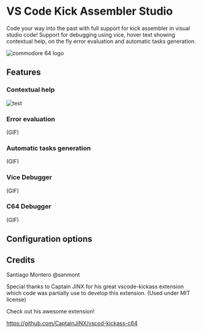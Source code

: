 # VS Code Kick Assembler Studio

Code your way into the past with full support for kick assembler in visual studio code!
Support for debugging using vice, hover text showing contextual help, on the fly error evaluation and automatic tasks generation.

![commodore 64 logo](https://upload.wikimedia.org/wikipedia/commons/2/2c/Commodore_64_logo.png)

## Features

### Contextual help
![test](https://user-images.githubusercontent.com/35506206/76687921-3442c880-6620-11ea-970e-11da9f0aa085.gif)

### Error evaluation
(GIF)

### Automatic tasks generation
(GIF)

### Vice Debugger
(GIF)

### C64 Debugger
(GIF)

## Configuration options

## Credits
Santiago Montero @sanmont

Special thanks to Captain JiNX for his great vscode-kickass extension which code was partially use to develop this extension.
(Used under MIT license)

Check out his awesome extension! 

https://github.com/CaptainJiNX/vscod-kickass-c64
